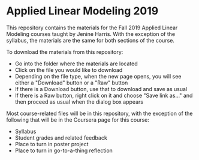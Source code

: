 # Applied Linear Modeling 2019

This repository contains the materials for the Fall 2019 Applied Linear Modeling courses taught by Jenine Harris. With the exception of the syllabus, the materials are the same for both sections of the course. 

To download the materials from this repository: 

* Go into the folder where the materials are located 
* Click on the file you would like to download 
* Depending on the file type, when the new page opens, you will see either a "Download" button or a "Raw" button 
* If there is a Download button, use that to download and save as usual 
* If there is a Raw button, right click on it and choose "Save link as..." and then proceed as usual when the dialog box appears

Most course-related files will be in this repository, with the exception of the following that will be in the Coursera page for this course:

* Syllabus 
* Student grades and related feedback 
* Place to turn in poster project 
* Place to turn in go-to-a-thing reflection
